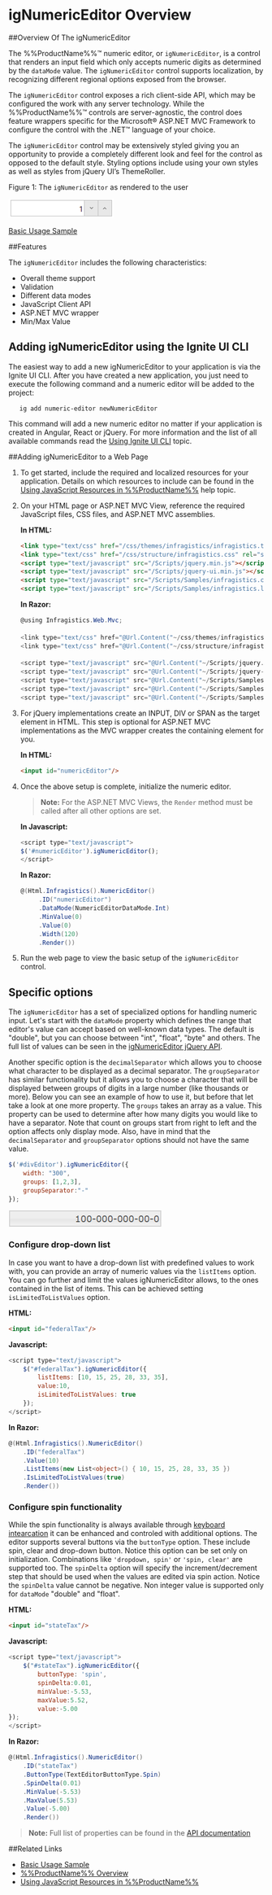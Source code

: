 ﻿<!--
|metadata|
{
    "fileName": "ignumericeditor-overview",
    "controlName": "igEditors",
    "tags": ["Editing","Getting Started"]
}
|metadata|
-->

# igNumericEditor Overview


##Overview Of The igNumericEditor

The %%ProductName%%™ numeric editor, or `igNumericEditor`, is a control that renders an input field which only accepts numeric digits as determined by the `dataMode` value. The `igNumericEditor` control supports localization, by recognizing different regional options exposed from the browser.

The `igNumericEditor` control exposes a rich client-side API, which may be configured the work with any server technology. While the %%ProductName%%™ controls are server-agnostic, the control does feature wrappers specific for the Microsoft® ASP.NET MVC Framework to configure the control with the .NET™ language of your choice.

The `igNumericEditor` control may be extensively styled giving you an opportunity to provide a completely different look and feel for the control as opposed to the default style. Styling options include using your own styles as well as styles from jQuery UI’s ThemeRoller.

Figure 1: The `igNumericEditor` as rendered to the user

![](images/igNumericEditor_Overview_Pic1.png)

[Basic Usage Sample](%%SamplesUrl%%/editors/basic-usage)

##Features


The `igNumericEditor` includes the following characteristics:

-   Overall theme support
-   Validation
-   Different data modes
-   JavaScript Client API
-   ASP.NET MVC wrapper
-   Min/Max Value

## Adding igNumericEditor using the Ignite UI CLI

The easiest way to add a new igNumericEditor to your application is via the Ignite UI CLI. After you have created a new application, you just need to execute the following command and a numeric editor will be added to the project:
```
   ig add numeric-editor newNumericEditor
```

This command will add a new numeric editor no matter if your application is created in Angular, React or jQuery.
For more information and the list of all available commands read the [Using Ignite UI CLI](Using-Ignite-UI-CLI.html) topic.

##Adding igNumericEditor to a Web Page


1.  To get started, include the required and localized resources for your application. Details on which resources to include can be found in the [Using JavaScript Resources in %%ProductName%%](Deployment-Guide-JavaScript-Resources.html) help topic.
2.  On your HTML page or ASP.NET MVC View, reference the required JavaScript files, CSS files, and ASP.NET MVC assemblies.

    **In HTML:**

    ```html
    <link type="text/css" href="/css/themes/infragistics/infragistics.theme.css" rel="stylesheet" />
    <link type="text/css" href="/css/structure/infragistics.css" rel="stylesheet" />
    <script type="text/javascript" src="/Scripts/jquery.min.js"></script>
    <script type="text/javascript" src="/Scripts/jquery-ui.min.js"></script>
    <script type="text/javascript" src="/Scripts/Samples/infragistics.core.js"></script>
	<script type="text/javascript" src="/Scripts/Samples/infragistics.lob.js"></script>
    ```

    **In Razor:**

    ```csharp
    @using Infragistics.Web.Mvc;

    <link type="text/css" href="@Url.Content("~/css/themes/infragistics/infragistics.theme.css")" rel="stylesheet" />
    <link type="text/css" href="@Url.Content("~/css/structure/infragistics.css")" rel="stylesheet" />

    <script type="text/javascript" src="@Url.Content("~/Scripts/jquery.min.js")"></script>
    <script type="text/javascript" src="@Url.Content("~/Scripts/jquery-ui.min.js")"></script>
    <script type="text/javascript" src="@Url.Content("~/Scripts/Samples/infragistics.core.js")"></script>
	<script type="text/javascript" src="@Url.Content("~/Scripts/Samples/infragistics.lob.js")"></script>
    <script type="text/javascript" src="@Url.Content("~/Scripts/Samples/modules/i18n/regional/infragistics.ui.regional-en.js")"></script>
    ```

3.  For jQuery implementations create an INPUT, DIV or SPAN as the target element in HTML. This step is optional for ASP.NET MVC implementations as the MVC wrapper creates the containing element for you.

    **In HTML:**

    ```html
    <input id="numericEditor"/>
    ```

4. Once the above setup is complete, initialize the numeric editor.

    >**Note:** For the ASP.NET MVC Views, the `Render` method must be called after all other options are set.

    **In Javascript:**

    ```js
    <script type="text/javascript">
    $('#numericEditor').igNumericEditor();
    </script>
    ```

    **In Razor:**

    ```csharp
    @(Html.Infragistics().NumericEditor()
         .ID("numericEditor")
         .DataMode(NumericEditorDataMode.Int)
         .MinValue(0)
         .Value(0)
         .Width(120)
         .Render())
    ``` 

5.  Run the web page to view the basic setup of the `igNumericEditor` control.

## Specific options

The `igNumericEditor` has a set of specialized options for handling numeric input. Let's start with the `dataMode` property which defines the range that editor's value can accept based on well-known data types. The default is "double", but you can choose between "int", "float", "byte" and others. The full list of values can be seen in the [igNumericEditor jQuery API](%%jQueryApiUrl%%/ui.igNumericEditor#options). 

Another specific option is the `decimalSeparator` which allows you to choose what character to be displayed as a decimal separator. The `groupSeparator` has similar functionality but it allows you to choose a character that will be displayed between groups of digits in a large number (like thousands or more). Below you can see an example of how to use it, but before that let take a look at one more property. The `groups` takes an array as a value. This property can be used to determine after how many digits you would like to have a separator. Note that count on groups start from right to left and the option affects only display mode. Also, have in mind that the `decimalSeparator` and `groupSeparator` options should not have the same value.

```js
$('#divEditor').igNumericEditor({
    width: "300",
    groups: [1,2,3],
    groupSeparator:"-"
});
```

![](images/igNumericEditor_numericGroups.png)

### Configure drop-down list

In case you want to have a drop-down list with predefined values to work with, you can provide an array of numeric values via the `listItems` option. You can go further and limit the values igNumericEditor allows, to the ones contained in the list of items. This can be achieved setting `isLimitedToListValues` option.

**HTML:**

```html
<input id="federalTax"/>
```

**Javascript:**

```js
<script type="text/javascript">
    $("#federalTax").igNumericEditor({
        listItems: [10, 15, 25, 28, 33, 35],
        value:10,
        isLimitedToListValues: true
    });
</script>
```

**In Razor:**

```csharp
@(Html.Infragistics().NumericEditor()
    .ID("federalTax")
    .Value(10)
    .ListItems(new List<object>() { 10, 15, 25, 28, 33, 35 })
    .IsLimitedToListValues(true)
    .Render())
```

### Configure spin functionality

While the spin functionality is always available through [keyboard intearcation](igNumericEditor-Keyboard-Navigation.html) it can be enhanced and controled with additional options. The editor supports several buttons via the `buttonType` option. These include spin, clear and drop-down button. Notice this option can be set only on initialization. Combinations like `'dropdown, spin'` or `'spin, clear'` are supported too. The `spinDelta` option will specify the increment/decrement step that should be used when the values are edited via spin action. Notice the `spinDelta` value cannot be negative. Non integer value is supported only for `dataMode` "double" and "float". 

**HTML:**

```html
<input id="stateTax"/>
```

**Javascript:**

```js
<script type="text/javascript">
    $("#stateTax").igNumericEditor({
        buttonType: 'spin',
        spinDelta:0.01,
        minValue:-5.53,
        maxValue:5.52,
        value:-5.00
});
</script>
```

**In Razor:**

```csharp
@(Html.Infragistics().NumericEditor()
    .ID("stateTax")
    .ButtonType(TextEditorButtonType.Spin)
    .SpinDelta(0.01)
    .MinValue(-5.53)
    .MaxValue(5.53)
    .Value(-5.00)
    .Render())
```

>**Note:** Full list of properties can be found in the [API documentation](%%jQueryApiUrl%%/ui.igNumericEditor)

##Related Links


-   [Basic Usage Sample](%%SamplesUrl%%/editors/basic-usage)
-   [%%ProductName%% Overview](NetAdvantage-for-jQuery-Overview.html)
-   [Using JavaScript Resources in %%ProductName%%](Deployment-Guide-JavaScript-Resources.html)

 

 


